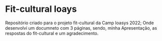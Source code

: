 # Fit-cultural Ioays

Repositório criado para o projeto fit-cultural da Camp Ioasys 2022;
Onde desenvolvi um documneto com 3 páginas, sendo, minha Apresentação, as respostas do 
fit-cultural e um agradecimento. 